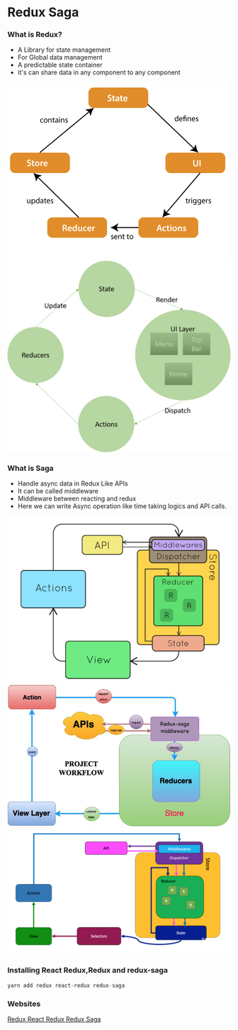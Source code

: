 # Redux Saga

### What is Redux?

- A Library for state management
- For Global data management
- A predictable state container
- it's can share data in any component to any component

<img src="./image/redux-diagram.png">
<img src="./image/redux-diagram2.png">

### What is Saga

- Handle async data in Redux Like APIs
- It can be called middleware
- Middleware between reacting and redux
- Here we can write Async operation like time taking logics and API calls.

<img src="./image/saga1.gif">
<img src="./image/saga2.png">
<img src="./image/saga3.png">

### Installing React Redux,Redux and redux-saga
```js
yarn add redux react-redux redux-saga
```
### Websites
<a href="https://redux.js.org/introduction/getting-started">  Redux </a>
<a href="https://react-redux.js.org/introduction/getting-started"> React Redux </a>
<a href="https://redux-saga.js.org/docs/introduction/GettingStarted/"> Redux Saga </a>
